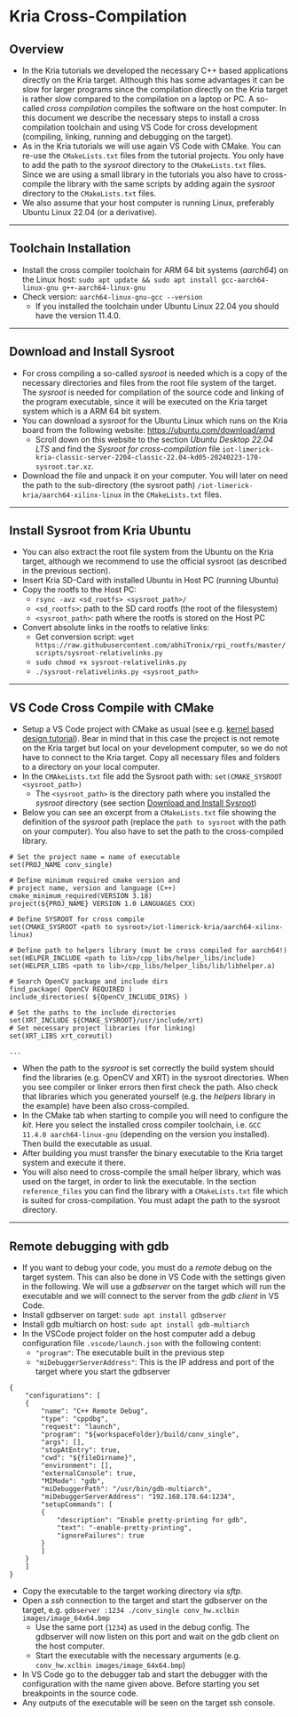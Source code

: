 # Kria Cross-Compilation

## Overview
* In the Kria tutorials we developed the necessary C++ based applications directly on the Kria target. Although this has some advantages it can be slow for larger programs since the compilation directly on the Kria target is rather slow compared to the compilation on a laptop or PC. A so-called _cross compilation_ compiles the software on the host computer. In this document we describe the necessary steps to install a cross compilation toolchain and using VS Code for cross development (compiling, linking, running and debugging on the target).
* As in the Kria tutorials we will use again VS Code with CMake. You can re-use the `CMakeLists.txt` files from the tutorial projects. You only have to add the path to the _sysroot_ directory to the `CMakeLists.txt` files. Since we are using a small library in the tutorials you also have to cross-compile the library with the same scripts by adding again the _sysroot_ directory to the `CMakeLists.txt` files.
* We also assume that your host computer is running Linux, preferably Ubuntu Linux 22.04 (or a derivative).

---
## Toolchain Installation
* Install the cross compiler toolchain for ARM 64 bit systems (_aarch64_) on the Linux host: `sudo apt update && sudo apt install gcc-aarch64-linux-gnu g++-aarch64-linux-gnu`
* Check version: `aarch64-linux-gnu-gcc --version`
  * If you installed the toolchain under Ubuntu Linux 22.04 you should have the version 11.4.0.

---
## Download and Install Sysroot
* For cross compiling a so-called _sysroot_ is needed  which is a copy of the necessary directories and files from the root file system of the target. The _sysroot_ is needed for compilation of the source code and linking of the program executable, since it will be executed on the Kria target system which is a ARM 64 bit system. 
* You can download a _sysroot_ for the Ubuntu Linux which runs on the Kria board from the following website: https://ubuntu.com/download/amd
	* Scroll down on this website to the section _Ubuntu Desktop 22.04 LTS_  and find the _Sysroot for cross-compilation_ file `iot-limerick-kria-classic-server-2204-classic-22.04-kd05-20240223-170-sysroot.tar.xz`. 
* Download the file and unpack it on your computer. You will later on need the path to the sub-directory (the sysroot path) `/iot-limerick-kria/aarch64-xilinx-linux` in the `CMakeLists.txt` files.

---
## Install Sysroot from Kria Ubuntu
* You can also extract the root file system from the Ubuntu on the Kria target, although we recommend to use the official sysroot (as described in the previous section).
* Insert Kria SD-Card with installed Ubuntu in Host PC (running Ubuntu)
* Copy the rootfs to the Host PC: 
	* `rsync -avz <sd_rootfs> <sysroot_path>/`
	* `<sd_rootfs>`: path to the SD card rootfs (the root of the filesystem)
	* `<sysroot_path>`: path where the rootfs is stored on the Host PC
* Convert absolute links in the rootfs to relative links:
	* Get conversion script: `wget https://raw.githubusercontent.com/abhiTronix/rpi_rootfs/master/scripts/sysroot-relativelinks.py`
	* `sudo chmod +x sysroot-relativelinks.py`
	* `./sysroot-relativelinks.py <sysroot_path>`

---
## VS Code Cross Compile with CMake
* Setup a VS Code project with CMake as usual (see e.g. [kernel based design tutorial](../kernel_based_design/kernel_based_design.md#sw-development-in-c-on-the-kria-target)). Bear in mind that in this case the project is not remote on the Kria target but local on your development computer, so we do not have to connect to the Kria target. Copy all necessary files and folders to a directory on your local computer.
* In the `CMAkeLists.txt` file add the Sysroot path with: `set(CMAKE_SYSROOT <sysroot_path>)`
  * The `<sysroot_path>` is the directory path where you installed the _sysroot_ directory (see section [Download and Install Sysroot](kria_cross_compilation.md#download-and-install-sysroot))
* Below you can see an excerpt from a `CMakeLists.txt` file showing the definition of the _sysroot_ path (replace the `path to sysroot` with the path on your computer). You also have to set the path to the cross-compiled library.
```
# Set the project name = name of executable
set(PROJ_NAME conv_single)

# Define minimum required cmake version and
# project name, version and language (C++)
cmake_minimum_required(VERSION 3.18)
project(${PROJ_NAME} VERSION 1.0 LANGUAGES CXX)

# Define SYSROOT for cross compile
set(CMAKE_SYSROOT <path to sysroot>/iot-limerick-kria/aarch64-xilinx-linux)

# Define path to helpers library (must be cross compiled for aarch64!)
set(HELPER_INCLUDE <path to lib>/cpp_libs/helper_libs/include)
set(HELPER_LIBS <path to lib>/cpp_libs/helper_libs/lib/libhelper.a)

# Search OpenCV package and include dirs
find_package( OpenCV REQUIRED )
include_directories( ${OpenCV_INCLUDE_DIRS} )

# Set the paths to the include directories
set(XRT_INCLUDE ${CMAKE_SYSROOT}/usr/include/xrt)
# Set necessary project libraries (for linking)
set(XRT_LIBS xrt_coreutil)

...
```
* When the path to the _sysroot_ is set correctly the build system should find the libraries (e.g. OpenCV and XRT) in the sysroot directories. When you see compiler or linker errors then first check the path. Also check that libraries which you generated yourself (e.g. the _helpers_ library in the example) have been also cross-compiled.
* In the CMake tab when starting to compile you will need to configure the _kit_. Here you select the installed cross compiler toolchain, i.e. `GCC 11.4.0 aarch64-linux-gnu` (depending on the version you installed). Then build the executable as usual. 
* After building you must transfer the binary executable to the Kria target system and execute it there.
* You will also need to cross-compile the small helper library, which was used on the target, in order to link the executable. In the section `reference_files` you can find the library with a `CMakeLists.txt` file which is suited for cross-compilation. You must adapt the path to the sysroot directory.

---
## Remote debugging with gdb
* If you want to debug your code, you must do a _remote_ debug on the target system. This can also be done in VS Code with the settings given in the following. We will use a _gdbserver_ on the target which will run the executable and we will connect to the server from the _gdb client_ in VS Code.
* Install gdbserver on target: `sudo apt install gdbserver`
* Install gdb multiarch on host: `sudo apt install gdb-multiarch`
* In the VSCode project folder on the host computer add a debug configuration file `.vscode/launch.json` with the following content: 
	* `"program"`: The executable built in the previous step
	* `"miDebuggerServerAddress"`: This is the IP address and port of the target where you start the gdbserver
```
{
	"configurations": [
	{
		"name": "C++ Remote Debug",
		"type": "cppdbg",
		"request": "launch",
		"program": "${workspaceFolder}/build/conv_single",
		"args": [],
		"stopAtEntry": true,
		"cwd": "${fileDirname}",
		"environment": [],
		"externalConsole": true,
		"MIMode": "gdb",
		"miDebuggerPath": "/usr/bin/gdb-multiarch",
		"miDebuggerServerAddress": "192.168.178.64:1234",
		"setupCommands": [
		{
			"description": "Enable pretty-printing for gdb",
			"text": "-enable-pretty-printing",
			"ignoreFailures": true
		}
		]
	}
	]
}
```
* Copy the executable to the target working directory via _sftp_.
* Open a _ssh_ connection to the target and start the gdbserver on the target, e.g. `gdbserver :1234 ./conv_single conv_hw.xclbin images/image_64x64.bmp`
	* Use the same port (`1234`) as used in the debug config. The gdbserver will now listen on this port and wait on the gdb client on the host computer.
	* Start the executable with the necessary arguments (e.g. `conv_hw.xclbin images/image_64x64.bmp`)
* In VS Code go to the debugger tab and start the debugger with the configuration with the name given above. Before starting you set breakpoints in the source code.
* Any outputs of the executable will be seen on the target ssh console.